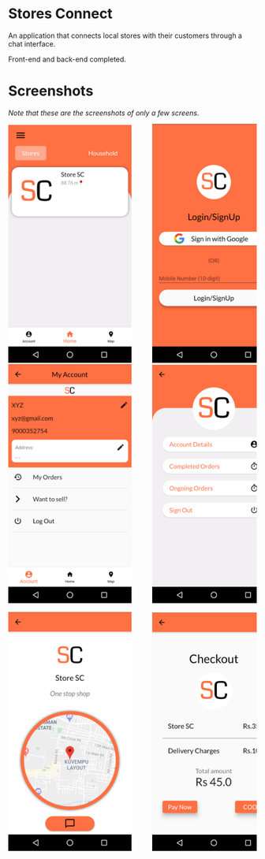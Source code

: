 # Stores Connect

An application that connects local stores with their customers through a chat interface. 

Front-end and back-end completed.

# Screenshots
*Note that these are the screenshots of only a few screens.*  

<pre>
<img src="/screenshots/home.png" alt="home" width="250"/>     <img src="/screenshots/auth.png" alt="auth" width="250"/>     <img src="/screenshots/chat.png" alt="chat" width="250"/>     
<img src="/screenshots/account.png" alt="account" width="250"/>     <img src="/screenshots/seller_account.png" alt="seller_account" width="250"/>     <img src="/screenshots/seller_account_details.png" alt="seller_account_details" width="250"/>
<img src="/screenshots/store_home.png" alt="seller_home" width="250"/>     <img src="/screenshots/checkout.png" alt="checkout" width="250"/>     <img src="/screenshots/drawer.png" alt="drawer" width="250"/>
</pre>
